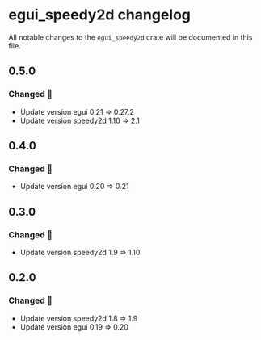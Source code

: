 # egui_speedy2d changelog
All notable changes to the `egui_speedy2d` crate will be documented in this file.

## 0.5.0
### Changed 🔧
* Update version egui 0.21 => 0.27.2
* Update version speedy2d 1.10 => 2.1

## 0.4.0
### Changed 🔧
* Update version egui 0.20 => 0.21

## 0.3.0
### Changed 🔧
* Update version speedy2d 1.9 => 1.10

## 0.2.0
### Changed 🔧
* Update version speedy2d 1.8 => 1.9
* Update version egui 0.19 => 0.20
